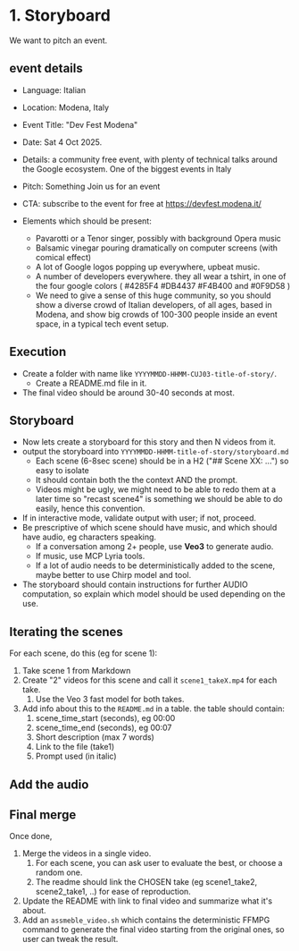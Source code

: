 # 1. Storyboard

We want to pitch an event.

## event details

* Language: Italian
* Location: Modena, Italy
* Event Title: "Dev Fest Modena"
* Date: Sat 4 Oct 2025.
* Details: a community free event, with plenty of technical talks around the Google ecosystem. One of the biggest
  events in Italy
* Pitch: Something Join us for an event
* CTA: subscribe to the event for free at https://devfest.modena.it/

* Elements which should be present:
  * Pavarotti or a Tenor singer, possibly with background Opera music
  * Balsamic vinegar pouring dramatically on computer screens (with comical effect)
  * A lot of Google logos popping up everywhere, upbeat music.
  * A number of developers everywhere. they all wear a tshirt, in one of the four google colors ( #4285F4
 #DB4437 #F4B400 and #0F9D58 )
  * We need to give a sense of this huge community, so you should show a diverse crowd of Italian developers, of all ages, based in Modena, and show big crowds of 100-300 people
  inside an event space, in a typical tech event setup.

## Execution

* Create a folder with name like `YYYYMMDD-HHMM-CUJ03-title-of-story/`.
  * Create a README.md file in it.
* The final video should be around 30-40 seconds at most.

## Storyboard

* Now lets create a storyboard for this story and then N videos from it.
* output the storyboard into `YYYYMMDD-HHMM-title-of-story/storyboard.md`
  * Each scene (6-8sec scene) should be in a H2 ("## Scene XX: ...") so easy to isolate
  * It should contain both the the context AND the prompt.
  * Videos might be ugly, we might need to be able to redo them at a later time so "recast scene4" is something we should be able to do easily, hence this convention.
* If in interactive mode, validate output with user; if not, proceed.
* Be prescriptive of which scene should have music, and which should have audio, eg characters speaking.
  * If a conversation among 2+ people, use **Veo3** to generate audio.
  * If music, use MCP Lyria tools.
  * If a lot of audio needs to be deterministically added to the scene, maybe better to use Chirp model and tool.
* The storyboard should contain instructions for further AUDIO computation, so explain which model should be used depending on the use.

## Iterating the scenes

For each scene, do this (eg for scene 1):

1. Take scene 1 from Markdown
2. Create "2" videos for this scene and call it `scene1_takeX.mp4` for each take.
   1. Use the Veo 3 fast model for both takes.
3. Add info about this to the `README.md` in a table. the table should contain:
   1. scene_time_start (seconds), eg 00:00
   2. scene_time_end (seconds), eg 00:07
   3. Short description (max 7 words)
   4. Link to the file (take1)
   5. Prompt used (in italic)

## Add the audio


## Final merge

Once done,

1. Merge the videos in a single video.
   1. For each scene, you can ask user to evaluate the best, or choose a random one.
   2. The readme should link the CHOSEN take (eg scene1_take2, scene2_take1, ..) for ease of reproduction.
2. Update the README with link to final video and summarize what it's about.
3. Add an `assmeble_video.sh` which contains the deterministic FFMPG command to generate the final video starting from the original ones, so user can tweak the result.
